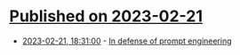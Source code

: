 # [Published on 2023-02-21](index.md)

* [2023-02-21, 18:31:00](https://lobste.rs/s/g1swuy/defense_prompt_engineering) - [In defense of prompt engineering](https://simonwillison.net/2023/Feb/21/in-defense-of-prompt-engineering/)
